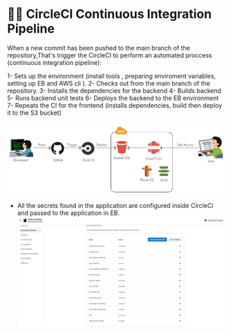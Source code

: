 # 🐱‍💻 CircleCI Continuous Integration Pipeline

When a new commit has been pushed to the main branch of the repository,That's trigger the CircleCI to perform an automated proccess (continuous integration pipeline):

1-  Sets up the environment (install tools , preparing enviroment variables, setting up EB and AWS cli ).
2-  Checks out from the main branch of the repository.
3-  Installs the dependencies for the backend 
4-  Builds backend 
5-  Runs backend unit tests
6-  Deploys the backend to the EB environment
7-  Repeats the CI for the frontend (installs dependencies, build then deploy it to the S3 bucket)

![circleci aws diagram](./images/circleci%20aws%20diagram.png)


<!-- - screenshot of the CricleCi build last state
![circleci success]() -->


- All the secrets found in the application are configured inside CircleCi and passed to the application in EB.
![circleci secrets](../screenshots/circleci%20configration%20(secrets).PNG)